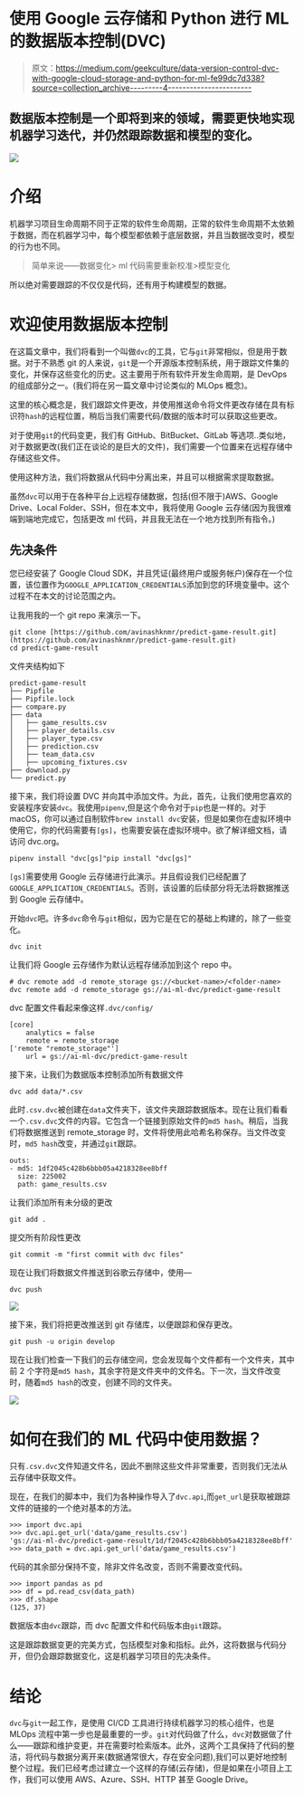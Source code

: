 # 使用 Google 云存储和 Python 进行 ML 的数据版本控制(DVC)

> 原文：<https://medium.com/geekculture/data-version-control-dvc-with-google-cloud-storage-and-python-for-ml-fe99dc7d338?source=collection_archive---------4----------------------->

## 数据版本控制是一个即将到来的领域，需要更快地实现机器学习迭代，并仍然跟踪数据和模型的变化。

![](img/117226eb69cb724399a39a79ce9afb5c.png)

# 介绍

机器学习项目生命周期不同于正常的软件生命周期，正常的软件生命周期不太依赖于数据，而在机器学习中，每个模型都依赖于底层数据，并且当数据改变时，模型的行为也不同。

> 简单来说——数据变化> ml 代码需要重新校准>模型变化

所以绝对需要跟踪的不仅仅是代码，还有用于构建模型的数据。

# 欢迎使用数据版本控制

在这篇文章中，我们将看到一个叫做`dvc`的工具，它与`git`非常相似，但是用于数据。对于不熟悉 git 的人来说，`git`是一个开源版本控制系统，用于跟踪文件集的变化，并保存这些变化的历史。这主要用于所有软件开发生命周期，是 DevOps 的组成部分之一。(我们将在另一篇文章中讨论类似的 MLOps 概念)。

这里的核心概念是，我们跟踪文件更改，并使用推送命令将文件更改存储在具有标识符`hash`的远程位置，稍后当我们需要代码/数据的版本时可以获取这些更改。

对于使用`git`的代码变更，我们有 GitHub、BitBucket、GitLab 等选项..类似地，对于数据更改(我们正在谈论的是巨大的文件)，我们需要一个位置来在远程存储中存储这些文件。

使用这种方法，我们将数据从代码中分离出来，并且可以根据需求提取数据。

虽然`dvc`可以用于在各种平台上远程存储数据，包括(但不限于)AWS、Google Drive、Local Folder、SSH，但在本文中，我将使用 Google 云存储(因为我很难端到端地完成它，包括更改 ml 代码，并且我无法在一个地方找到所有指令。)

## 先决条件

您已经安装了 Google Cloud SDK，并且凭证(最终用户或服务帐户)保存在一个位置，该位置作为`GOOGLE_APPLICATION_CREDENTIALS`添加到您的环境变量中。这个过程不在本文的讨论范围之内。

让我用我的一个 git repo 来演示一下。

```
git clone [https://github.com/avinashknmr/predict-game-result.git](https://github.com/avinashknmr/predict-game-result.git)
cd predict-game-result
```

文件夹结构如下

```
predict-game-result
├── Pipfile
├── Pipfile.lock
├── compare.py
├── data
│   ├── game_results.csv
│   ├── player_details.csv
│   ├── player_type.csv
│   ├── prediction.csv
│   ├── team_data.csv
│   ├── upcoming_fixtures.csv
├── download.py
└── predict.py
```

接下来，我们将设置 DVC 并向其中添加文件。为此，首先，让我们使用您喜欢的安装程序安装`dvc`。我使用`pipenv`,但是这个命令对于`pip`也是一样的。对于 macOS，你可以通过自制软件`brew install dvc`安装，但是如果你在虚拟环境中使用它，你的代码需要有`[gs]`，也需要安装在虚拟环境中。欲了解详细文档，请访问 dvc.org。

```
pipenv install "dvc[gs]"pip install "dvc[gs]"
```

`[gs]`需要使用 Google 云存储进行此演示。并且假设我们已经配置了`GOOGLE_APPLICATION_CREDENTIALS`。否则，该设置的后续部分将无法将数据推送到 Google 云存储中。

开始`dvc`吧。许多`dvc`命令与`git`相似，因为它是在它的基础上构建的，除了一些变化。

```
dvc init
```

让我们将 Google 云存储作为默认远程存储添加到这个 repo 中。

```
# dvc remote add -d remote_storage gs://<bucket-name>/<folder-name>
dvc remote add -d remote_storage gs://ai-ml-dvc/predict-game-result
```

dvc 配置文件看起来像这样`.dvc/config/`

```
[core]
    analytics = false
    remote = remote_storage
['remote "remote_storage"']
    url = gs://ai-ml-dvc/predict-game-result
```

接下来，让我们为数据版本控制添加所有数据文件

```
dvc add data/*.csv
```

此时`.csv.dvc`被创建在`data`文件夹下，该文件夹跟踪数据版本。现在让我们看看一个`.csv.dvc`文件的内容。它包含一个链接到原始文件的`md5 hash`。稍后，当我们将数据推送到 remote_storage 时，文件将使用此哈希名称保存。当文件改变时，`md5 hash`改变，并通过`git`跟踪。

```
outs:
- md5: 1df2045c428b6bbb05a4218328ee8bff
  size: 225002
  path: game_results.csv
```

让我们添加所有未分级的更改

```
git add .
```

提交所有阶段性更改

```
git commit -m "first commit with dvc files"
```

现在让我们将数据文件推送到谷歌云存储中，使用—

```
dvc push
```

![](img/1ebdc8a8d40c7cf7b73a0a563f851e8b.png)

接下来，我们将把更改推送到 git 存储库，以便跟踪和保存更改。

```
git push -u origin develop
```

现在让我们检查一下我们的云存储空间，您会发现每个文件都有一个文件夹，其中前 2 个字符是`md5 hash`，其余字符是文件夹中的文件名。下一次，当文件改变时，随着`md5 hash`的改变，创建不同的文件夹。

![](img/19e4d62029294a6a278212397632da0e.png)

# 如何在我们的 ML 代码中使用数据？

只有`.csv.dvc`文件知道文件名，因此不删除这些文件非常重要，否则我们无法从云存储中获取文件。

现在，在我们的脚本中，我们为各种操作导入了`dvc.api`,而`get_url`是获取被跟踪文件的链接的一个绝对基本的方法。

```
>>> import dvc.api
>>> dvc.api.get_url('data/game_results.csv')
'gs://ai-ml-dvc/predict-game-result/1d/f2045c428b6bbb05a4218328ee8bff'
>>> data_path = dvc.api.get_url('data/game_results.csv')
```

代码的其余部分保持不变，除非文件名改变，否则不需要改变代码。

```
>>> import pandas as pd
>>> df = pd.read_csv(data_path)
>>> df.shape
(125, 37)
```

数据版本由`dvc`跟踪，而 dvc 配置文件和代码版本由`git`跟踪。

这是跟踪数据变更的完美方式，包括模型对象和指标。此外，这将数据与代码分开，但仍会跟踪数据变化，这是机器学习项目的先决条件。

# 结论

`dvc`与`git`一起工作，是使用 CI/CD 工具进行持续机器学习的核心组件，也是 MLOps 流程中第一步也是最重要的一步。`git`对代码做了什么，`dvc`对数据做了什么——跟踪和维护变更，并在需要时检索版本。此外，这两个工具保持了代码的整洁，将代码与数据分离开来(数据通常很大，存在安全问题),我们可以更好地控制整个过程。我们已经考虑过建立一个这样的存储(云存储)，但是如果在小项目上工作，我们可以使用 AWS、Azure、SSH、HTTP 甚至 Google Drive。